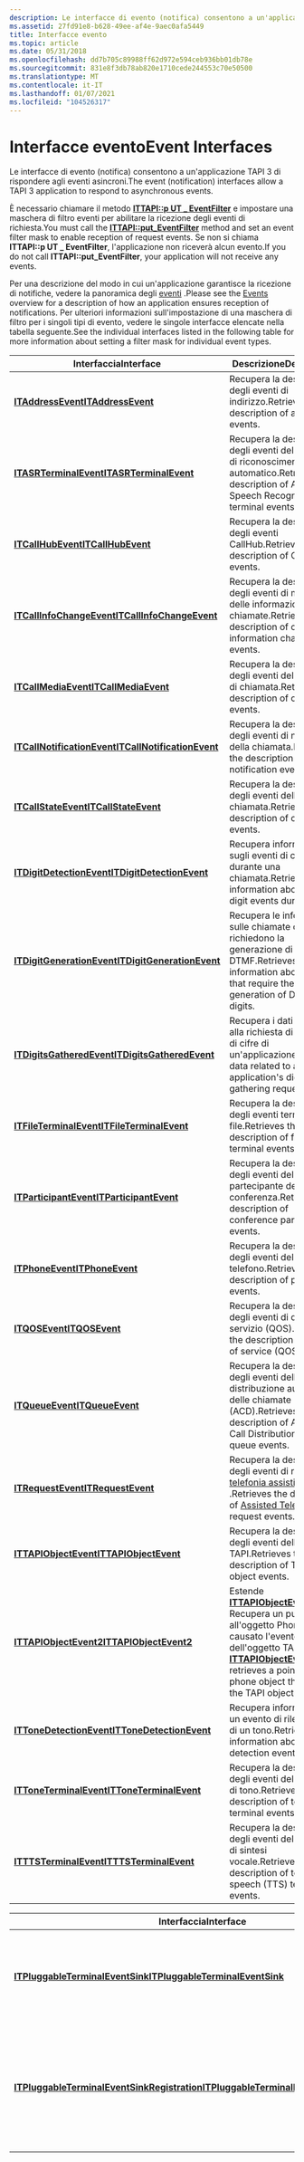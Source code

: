 ```yaml
---
description: Le interfacce di evento (notifica) consentono a un'applicazione TAPI 3 di rispondere agli eventi asincroni.
ms.assetid: 27fd91e8-b628-49ee-af4e-9aec0afa5449
title: Interfacce evento
ms.topic: article
ms.date: 05/31/2018
ms.openlocfilehash: dd7b705c89988ff62d972e594ceb936bb01db78e
ms.sourcegitcommit: 831e8f3db78ab820e1710cede244553c70e50500
ms.translationtype: MT
ms.contentlocale: it-IT
ms.lasthandoff: 01/07/2021
ms.locfileid: "104526317"
---
```

# <a name="event-interfaces"></a><span data-ttu-id="70d75-103">Interfacce evento</span><span class="sxs-lookup"><span data-stu-id="70d75-103">Event Interfaces</span></span>

<span data-ttu-id="70d75-104">Le interfacce di evento (notifica) consentono a un'applicazione TAPI 3 di rispondere agli eventi asincroni.</span><span class="sxs-lookup"><span data-stu-id="70d75-104">The event (notification) interfaces allow a TAPI 3 application to respond to asynchronous events.</span></span>

<span data-ttu-id="70d75-105">È necessario chiamare il metodo [**ITTAPI::p UT \_ EventFilter**](/windows/win32/api/tapi3if/nf-tapi3if-ittapi-put_eventfilter) e impostare una maschera di filtro eventi per abilitare la ricezione degli eventi di richiesta.</span><span class="sxs-lookup"><span data-stu-id="70d75-105">You must call the [**ITTAPI::put\_EventFilter**](/windows/win32/api/tapi3if/nf-tapi3if-ittapi-put_eventfilter) method and set an event filter mask to enable reception of request events.</span></span> <span data-ttu-id="70d75-106">Se non si chiama **ITTAPI::p UT \_ EventFilter**, l'applicazione non riceverà alcun evento.</span><span class="sxs-lookup"><span data-stu-id="70d75-106">If you do not call **ITTAPI::put\_EventFilter**, your application will not receive any events.</span></span>

<span data-ttu-id="70d75-107">Per una descrizione del modo in cui un'applicazione garantisce la ricezione di notifiche, vedere la panoramica degli [eventi](./asynchronous-spontaneous-events.md) .</span><span class="sxs-lookup"><span data-stu-id="70d75-107">Please see the [Events](./asynchronous-spontaneous-events.md) overview for a description of how an application ensures reception of notifications.</span></span> <span data-ttu-id="70d75-108">Per ulteriori informazioni sull'impostazione di una maschera di filtro per i singoli tipi di evento, vedere le singole interfacce elencate nella tabella seguente.</span><span class="sxs-lookup"><span data-stu-id="70d75-108">See the individual interfaces listed in the following table for more information about setting a filter mask for individual event types.</span></span>



| <span data-ttu-id="70d75-109">Interfaccia</span><span class="sxs-lookup"><span data-stu-id="70d75-109">Interface</span></span>                                                           | <span data-ttu-id="70d75-110">Descrizione</span><span class="sxs-lookup"><span data-stu-id="70d75-110">Description</span></span>                                                                                                                                 |
|---------------------------------------------------------------------|---------------------------------------------------------------------------------------------------------------------------------------------|
| [<span data-ttu-id="70d75-111">**ITAddressEvent**</span><span class="sxs-lookup"><span data-stu-id="70d75-111">**ITAddressEvent**</span></span>](/windows/win32/api/tapi3if/nn-tapi3if-itaddressevent)                   | <span data-ttu-id="70d75-112">Recupera la descrizione degli eventi di indirizzo.</span><span class="sxs-lookup"><span data-stu-id="70d75-112">Retrieves the description of address events.</span></span>                                                                                                |
| [<span data-ttu-id="70d75-113">**ITASRTerminalEvent**</span><span class="sxs-lookup"><span data-stu-id="70d75-113">**ITASRTerminalEvent**</span></span>](/windows/win32/api/tapi3if/nn-tapi3if-itasrterminalevent)           | <span data-ttu-id="70d75-114">Recupera la descrizione degli eventi del terminale di riconoscimento vocale automatico.</span><span class="sxs-lookup"><span data-stu-id="70d75-114">Retrieves the description of Automatic Speech Recognition terminal events.</span></span>                                                                  |
| [<span data-ttu-id="70d75-115">**ITCallHubEvent**</span><span class="sxs-lookup"><span data-stu-id="70d75-115">**ITCallHubEvent**</span></span>](/windows/win32/api/tapi3if/nn-tapi3if-itcallhubevent)                   | <span data-ttu-id="70d75-116">Recupera la descrizione degli eventi CallHub.</span><span class="sxs-lookup"><span data-stu-id="70d75-116">Retrieves the description of CallHub events.</span></span>                                                                                                |
| [<span data-ttu-id="70d75-117">**ITCallInfoChangeEvent**</span><span class="sxs-lookup"><span data-stu-id="70d75-117">**ITCallInfoChangeEvent**</span></span>](/windows/win32/api/tapi3if/nn-tapi3if-itcallinfochangeevent)     | <span data-ttu-id="70d75-118">Recupera la descrizione degli eventi di modifica delle informazioni sulle chiamate.</span><span class="sxs-lookup"><span data-stu-id="70d75-118">Retrieves the description of call information change events.</span></span>                                                                                |
| [<span data-ttu-id="70d75-119">**ITCallMediaEvent**</span><span class="sxs-lookup"><span data-stu-id="70d75-119">**ITCallMediaEvent**</span></span>](/windows/win32/api/tapi3if/nn-tapi3if-itcallmediaevent)               | <span data-ttu-id="70d75-120">Recupera la descrizione degli eventi del supporto di chiamata.</span><span class="sxs-lookup"><span data-stu-id="70d75-120">Retrieves the description of call media events.</span></span>                                                                                             |
| [<span data-ttu-id="70d75-121">**ITCallNotificationEvent**</span><span class="sxs-lookup"><span data-stu-id="70d75-121">**ITCallNotificationEvent**</span></span>](/windows/win32/api/tapi3if/nn-tapi3if-itcallnotificationevent) | <span data-ttu-id="70d75-122">Recupera la descrizione degli eventi di notifica della chiamata.</span><span class="sxs-lookup"><span data-stu-id="70d75-122">Retrieves the description of call notification events.</span></span>                                                                                      |
| [<span data-ttu-id="70d75-123">**ITCallStateEvent**</span><span class="sxs-lookup"><span data-stu-id="70d75-123">**ITCallStateEvent**</span></span>](/windows/win32/api/tapi3if/nn-tapi3if-itcallstateevent)               | <span data-ttu-id="70d75-124">Recupera la descrizione degli eventi dello stato di chiamata.</span><span class="sxs-lookup"><span data-stu-id="70d75-124">Retrieves the description of call state events.</span></span>                                                                                             |
| [<span data-ttu-id="70d75-125">**ITDigitDetectionEvent**</span><span class="sxs-lookup"><span data-stu-id="70d75-125">**ITDigitDetectionEvent**</span></span>](/windows/win32/api/tapi3if/nn-tapi3if-itdigitdetectionevent)     | <span data-ttu-id="70d75-126">Recupera informazioni sugli eventi di cifre DTMF durante una chiamata.</span><span class="sxs-lookup"><span data-stu-id="70d75-126">Retrieves information about DTMF digit events during a call.</span></span>                                                                                |
| [<span data-ttu-id="70d75-127">**ITDigitGenerationEvent**</span><span class="sxs-lookup"><span data-stu-id="70d75-127">**ITDigitGenerationEvent**</span></span>](/windows/win32/api/tapi3if/nn-tapi3if-itdigitgenerationevent)   | <span data-ttu-id="70d75-128">Recupera le informazioni sulle chiamate che richiedono la generazione di cifre DTMF.</span><span class="sxs-lookup"><span data-stu-id="70d75-128">Retrieves information about calls that require the generation of DTMF digits.</span></span>                                                               |
| [<span data-ttu-id="70d75-129">**ITDigitsGatheredEvent**</span><span class="sxs-lookup"><span data-stu-id="70d75-129">**ITDigitsGatheredEvent**</span></span>](/windows/win32/api/tapi3if/nn-tapi3if-itdigitsgatheredevent)     | <span data-ttu-id="70d75-130">Recupera i dati correlati alla richiesta di raccolta di cifre di un'applicazione.</span><span class="sxs-lookup"><span data-stu-id="70d75-130">Retrieves data related to an application's digit-gathering request.</span></span>                                                                         |
| [<span data-ttu-id="70d75-131">**ITFileTerminalEvent**</span><span class="sxs-lookup"><span data-stu-id="70d75-131">**ITFileTerminalEvent**</span></span>](/windows/win32/api/tapi3if/nn-tapi3if-itfileterminalevent)         | <span data-ttu-id="70d75-132">Recupera la descrizione degli eventi terminal del file.</span><span class="sxs-lookup"><span data-stu-id="70d75-132">Retrieves the description of file terminal events.</span></span>                                                                                          |
| [<span data-ttu-id="70d75-133">**ITParticipantEvent**</span><span class="sxs-lookup"><span data-stu-id="70d75-133">**ITParticipantEvent**</span></span>](./itparticipantevent.md)           | <span data-ttu-id="70d75-134">Recupera la descrizione degli eventi del partecipante della conferenza.</span><span class="sxs-lookup"><span data-stu-id="70d75-134">Retrieves the description of conference participant events.</span></span>                                                                                 |
| [<span data-ttu-id="70d75-135">**ITPhoneEvent**</span><span class="sxs-lookup"><span data-stu-id="70d75-135">**ITPhoneEvent**</span></span>](/windows/win32/api/tapi3if/nn-tapi3if-itphoneevent)                       | <span data-ttu-id="70d75-136">Recupera la descrizione degli eventi del telefono.</span><span class="sxs-lookup"><span data-stu-id="70d75-136">Retrieves the description of phone events.</span></span>                                                                                                  |
| [<span data-ttu-id="70d75-137">**ITQOSEvent**</span><span class="sxs-lookup"><span data-stu-id="70d75-137">**ITQOSEvent**</span></span>](/windows/win32/api/tapi3if/nn-tapi3if-itqosevent)                           | <span data-ttu-id="70d75-138">Recupera la descrizione degli eventi di qualità del servizio (QOS).</span><span class="sxs-lookup"><span data-stu-id="70d75-138">Retrieves the description of quality of service (QOS) events.</span></span>                                                                               |
| [<span data-ttu-id="70d75-139">**ITQueueEvent**</span><span class="sxs-lookup"><span data-stu-id="70d75-139">**ITQueueEvent**</span></span>](/windows/win32/api/tapi3cc/nn-tapi3cc-itqueueevent)                       | <span data-ttu-id="70d75-140">Recupera la descrizione degli eventi della coda di distribuzione automatica delle chiamate (ACD).</span><span class="sxs-lookup"><span data-stu-id="70d75-140">Retrieves the description of Automatic Call Distribution (ACD) queue events.</span></span>                                                                |
| [<span data-ttu-id="70d75-141">**ITRequestEvent**</span><span class="sxs-lookup"><span data-stu-id="70d75-141">**ITRequestEvent**</span></span>](/windows/win32/api/tapi3if/nn-tapi3if-itrequestevent)                   | <span data-ttu-id="70d75-142">Recupera la descrizione degli eventi di richiesta di [telefonia assistita](./assisted-telephony-overview.md) .</span><span class="sxs-lookup"><span data-stu-id="70d75-142">Retrieves the description of [Assisted Telephony](./assisted-telephony-overview.md) request events.</span></span>                                 |
| [<span data-ttu-id="70d75-143">**ITTAPIObjectEvent**</span><span class="sxs-lookup"><span data-stu-id="70d75-143">**ITTAPIObjectEvent**</span></span>](/windows/win32/api/tapi3if/nn-tapi3if-ittapiobjectevent)             | <span data-ttu-id="70d75-144">Recupera la descrizione degli eventi dell'oggetto TAPI.</span><span class="sxs-lookup"><span data-stu-id="70d75-144">Retrieves the description of TAPI object events.</span></span>                                                                                            |
| [<span data-ttu-id="70d75-145">**ITTAPIObjectEvent2**</span><span class="sxs-lookup"><span data-stu-id="70d75-145">**ITTAPIObjectEvent2**</span></span>](/windows/win32/api/tapi3if/nn-tapi3if-ittapiobjectevent2)           | <span data-ttu-id="70d75-146">Estende [**ITTAPIObjectEvent**](/windows/win32/api/tapi3if/nn-tapi3if-ittapiobjectevent); Recupera un puntatore all'oggetto Phone che ha causato l'evento dell'oggetto TAPI.</span><span class="sxs-lookup"><span data-stu-id="70d75-146">Extends [**ITTAPIObjectEvent**](/windows/win32/api/tapi3if/nn-tapi3if-ittapiobjectevent); retrieves a pointer to the phone object that caused the TAPI object event.</span></span> |
| [<span data-ttu-id="70d75-147">**ITToneDetectionEvent**</span><span class="sxs-lookup"><span data-stu-id="70d75-147">**ITToneDetectionEvent**</span></span>](/windows/win32/api/tapi3if/nn-tapi3if-ittonedetectionevent)       | <span data-ttu-id="70d75-148">Recupera informazioni su un evento di rilevamento di un tono.</span><span class="sxs-lookup"><span data-stu-id="70d75-148">Retrieves information about a tone detection event.</span></span>                                                                                         |
| [<span data-ttu-id="70d75-149">**ITToneTerminalEvent**</span><span class="sxs-lookup"><span data-stu-id="70d75-149">**ITToneTerminalEvent**</span></span>](/windows/win32/api/tapi3if/nn-tapi3if-ittoneterminalevent)         | <span data-ttu-id="70d75-150">Recupera la descrizione degli eventi del terminale di tono.</span><span class="sxs-lookup"><span data-stu-id="70d75-150">Retrieves the description of tone terminal events.</span></span>                                                                                          |
| [<span data-ttu-id="70d75-151">**ITTTSTerminalEvent**</span><span class="sxs-lookup"><span data-stu-id="70d75-151">**ITTTSTerminalEvent**</span></span>](/windows/win32/api/tapi3if/nn-tapi3if-itttsterminalevent)           | <span data-ttu-id="70d75-152">Recupera la descrizione degli eventi del terminale di sintesi vocale.</span><span class="sxs-lookup"><span data-stu-id="70d75-152">Retrieves the description of text-to-speech (TTS) terminal events.</span></span>                                                                          |



 



| <span data-ttu-id="70d75-153">Interfaccia</span><span class="sxs-lookup"><span data-stu-id="70d75-153">Interface</span></span>                                                                                             | <span data-ttu-id="70d75-154">Descrizione</span><span class="sxs-lookup"><span data-stu-id="70d75-154">Description</span></span>                                                                                      |
|-------------------------------------------------------------------------------------------------------|--------------------------------------------------------------------------------------------------|
| [<span data-ttu-id="70d75-155">**ITPluggableTerminalEventSink**</span><span class="sxs-lookup"><span data-stu-id="70d75-155">**ITPluggableTerminalEventSink**</span></span>](/windows/win32/api/tapi3/nn-tapi3-itpluggableterminaleventsink)                         | <span data-ttu-id="70d75-156">Notifica alle applicazioni client le modifiche apportate a un terminale innestabile.</span><span class="sxs-lookup"><span data-stu-id="70d75-156">Notifies client applications about changes in a pluggable terminal.</span></span>                              |
| [<span data-ttu-id="70d75-157">**ITPluggableTerminalEventSinkRegistration**</span><span class="sxs-lookup"><span data-stu-id="70d75-157">**ITPluggableTerminalEventSinkRegistration**</span></span>](/windows/win32/api/tapi3/nn-tapi3-itpluggableterminaleventsinkregistration) | <span data-ttu-id="70d75-158">Registra e Annulla la registrazione di un'applicazione client per la notifica di eventi Terminal collegabili.</span><span class="sxs-lookup"><span data-stu-id="70d75-158">Registers and unregisters a client application for notification about pluggable terminal events.</span></span> |



 

 

 
